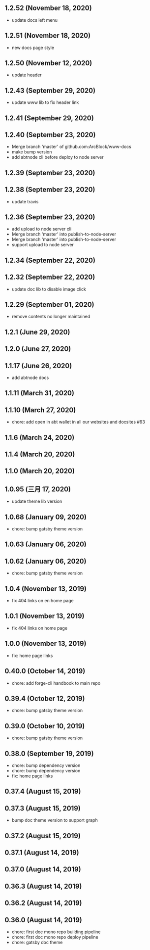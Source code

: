 ## 1.2.52 (November 18, 2020)
  - update docs left menu

## 1.2.51 (November 18, 2020)
  - new docs page style

## 1.2.50 (November 12, 2020)
  - update header

## 1.2.43 (September 29, 2020)
  - update www lib to fix header link

## 1.2.41 (September 29, 2020)


## 1.2.40 (September 23, 2020)
  - Merge branch 'master' of github.com:ArcBlock/www-docs
  - make bump version
  - add abtnode cli before deploy to node server

## 1.2.39 (September 23, 2020)


## 1.2.38 (September 23, 2020)
  - update travis

## 1.2.36 (September 23, 2020)
  - add upload to node server cli
  - Merge branch 'master' into publish-to-node-server
  - Merge branch 'master' into publish-to-node-server
  - support upload to node server

## 1.2.34 (September 22, 2020)


## 1.2.32 (September 22, 2020)
  - update doc lib to disable image click

## 1.2.29 (September 01, 2020)
  - remove contents no longer maintained

## 1.2.1 (June 29, 2020)


## 1.2.0 (June 27, 2020)


## 1.1.17 (June 26, 2020)
  - add abtnode docs

## 1.1.11 (March 31, 2020)


## 1.1.10 (March 27, 2020)
  - chore: add open in abt wallet in all our websites and docsites #93

## 1.1.6 (March 24, 2020)


## 1.1.4 (March 20, 2020)


## 1.1.0 (March 20, 2020)


## 1.0.95 (三月 17, 2020)
  - update theme lib version

## 1.0.68 (January 09, 2020)
  - chore: bump gatsby theme version

## 1.0.63 (January 06, 2020)


## 1.0.62 (January 06, 2020)
  - chore: bump gatsby theme version

## 1.0.4 (November 13, 2019)
  - fix 404 links on en home page

## 1.0.1 (November 13, 2019)
  - fix 404 links on home page

## 1.0.0 (November 13, 2019)
  - fix: home page links

## 0.40.0 (October 14, 2019)
  - chore: add forge-cli handbook to main repo

## 0.39.4 (October 12, 2019)
  - chore: bump gatsby theme version

## 0.39.0 (October 10, 2019)
  - chore: bump gatsby theme version

## 0.38.0 (September 19, 2019)

- chore: bump dependency version
- chore: bump dependency version
- fix: home page links

## 0.37.4 (August 15, 2019)


## 0.37.3 (August 15, 2019)

- bump doc theme version to support graph

## 0.37.2 (August 15, 2019)


## 0.37.1 (August 14, 2019)


## 0.37.0 (August 14, 2019)


## 0.36.3 (August 14, 2019)


## 0.36.2 (August 14, 2019)


## 0.36.0 (August 14, 2019)

- chore: first doc mono repo building pipeline
- chore: first doc mono repo deploy pipeline
- chore: gatsby doc theme
